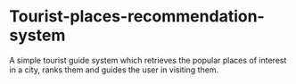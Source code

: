 # Tourist-places-recommendation-system

A simple tourist guide system which retrieves the popular places of interest in a city, ranks them and guides the user in visiting them.
